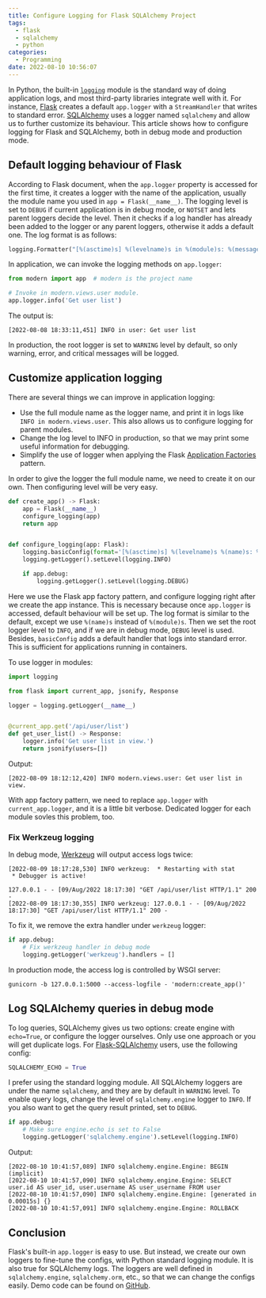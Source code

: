 ```yaml
---
title: Configure Logging for Flask SQLAlchemy Project
tags:
  - flask
  - sqlalchemy
  - python
categories:
  - Programming
date: 2022-08-10 10:56:07
---
```



In Python, the built-in [`logging`][1] module is the standard way of doing application logs, and most third-party libraries integrate well with it. For instance, [Flask][2] creates a default `app.logger` with a `StreamHandler` that writes to standard error. [SQLAlchemy][3] uses a logger named `sqlalchemy` and allow us to further customize its behaviour. This article shows how to configure logging for Flask and SQLAlchemy, both in debug mode and production mode.

## Default logging behaviour of Flask

According to Flask document, when the `app.logger` property is accessed for the first time, it creates a logger with the name of the application, usually the module name you used in `app = Flask(__name__)`. The logging level is set to `DEBUG` if current application is in debug mode, or `NOTSET` and lets parent loggers decide the level. Then it checks if a log handler has already been added to the logger or any parent loggers, otherwise it adds a default one. The log format is as follows:

```python
logging.Formatter("[%(asctime)s] %(levelname)s in %(module)s: %(message)s")
```

In application, we can invoke the logging methods on `app.logger`:

```python
from modern import app  # modern is the project name

# Invoke in modern.views.user module.
app.logger.info('Get user list')
```

The output is:

```
[2022-08-08 18:33:11,451] INFO in user: Get user list
```

In production, the root logger is set to `WARNING` level by default, so only warning, error, and critical messages will be logged.

<!-- more -->

## Customize application logging

There are several things we can improve in application logging:

* Use the full module name as the logger name, and print it in logs like `INFO in modern.views.user`. This also allows us to configure logging for parent modules.
* Change the log level to INFO in production, so that we may print some useful information for debugging.
* Simplify the use of logger when applying the Flask [Application Factories][4] pattern.

In order to give the logger the full module name, we need to create it on our own. Then configuring level will be very easy.

```python
def create_app() -> Flask:
    app = Flask(__name__)
    configure_logging(app)
    return app


def configure_logging(app: Flask):
    logging.basicConfig(format='[%(asctime)s] %(levelname)s %(name)s: %(message)s')
    logging.getLogger().setLevel(logging.INFO)

    if app.debug:
        logging.getLogger().setLevel(logging.DEBUG)
```

Here we use the Flask app factory pattern, and configure logging right after we create the app instance. This is necessary because once `app.logger` is accessed, default behaviour will be set up. The log format is similar to the default, except we use `%(name)s` instead of `%(module)s`. Then we set the root logger level to `INFO`, and if we are in debug mode, `DEBUG` level is used. Besides, `basicConfig` adds a default handler that logs into standard error. This is sufficient for applications running in containers.

To use logger in modules:

```python
import logging

from flask import current_app, jsonify, Response

logger = logging.getLogger(__name__)


@current_app.get('/api/user/list')
def get_user_list() -> Response:
    logger.info('Get user list in view.')
    return jsonify(users=[])
```

Output:

```
[2022-08-09 18:12:12,420] INFO modern.views.user: Get user list in view.
```

With app factory pattern, we need to replace `app.logger` with `current_app.logger`, and it is a little bit verbose. Dedicated logger for each module sovles this problem, too.

### Fix Werkzeug logging

In debug mode, [Werkzeug][5] will output access logs twice:

```
[2022-08-09 18:17:28,530] INFO werkzeug:  * Restarting with stat
 * Debugger is active!

127.0.0.1 - - [09/Aug/2022 18:17:30] "GET /api/user/list HTTP/1.1" 200 -
[2022-08-09 18:17:30,355] INFO werkzeug: 127.0.0.1 - - [09/Aug/2022 18:17:30] "GET /api/user/list HTTP/1.1" 200 -
```

To fix it, we remove the extra handler under `werkzeug` logger:

```python
if app.debug:
    # Fix werkzeug handler in debug mode
    logging.getLogger('werkzeug').handlers = []
```

In production mode, the access log is controlled by WSGI server:

```
gunicorn -b 127.0.0.1:5000 --access-logfile - 'modern:create_app()'
```

## Log SQLAlchemy queries in debug mode

To log queries, SQLAlchemy gives us two options: create engine with `echo=True`, or configure the logger ourselves. Only use one approach or you will get duplicate logs. For [Flask-SQLAlchemy][6] users, use the following config:

```python
SQLALCHEMY_ECHO = True
```

I prefer using the standard logging module. All SQLAlchemy loggers are under the name `sqlalchemy`, and they are by default in `WARNING` level. To enable query logs, change the level of `sqlalchemy.engine` logger to `INFO`. If you also want to get the query result printed, set to `DEBUG`.

```python
if app.debug:
    # Make sure engine.echo is set to False
    logging.getLogger('sqlalchemy.engine').setLevel(logging.INFO)
```

Output:

```
[2022-08-10 10:41:57,089] INFO sqlalchemy.engine.Engine: BEGIN (implicit)
[2022-08-10 10:41:57,090] INFO sqlalchemy.engine.Engine: SELECT user.id AS user_id, user.username AS user_username FROM user
[2022-08-10 10:41:57,090] INFO sqlalchemy.engine.Engine: [generated in 0.00015s] {}
[2022-08-10 10:41:57,091] INFO sqlalchemy.engine.Engine: ROLLBACK
```

## Conclusion

Flask's built-in `app.logger` is easy to use. But instead, we create our own loggers to fine-tune the configs, with Python standard logging module. It is also true for SQLAlchemy logs. The loggers are well defined in `sqlalchemy.engine`, `sqlalchemy.orm`, etc., so that we can change the configs easily. Demo code can be found on [GitHub][7].


[1]: https://docs.python.org/3/library/logging.html
[2]: https://flask.palletsprojects.com/en/2.1.x/logging/
[3]: https://docs.sqlalchemy.org/en/14/core/engines.html#configuring-logging
[4]: https://flask.palletsprojects.com/en/2.1.x/patterns/appfactories/
[5]: https://werkzeug.palletsprojects.com/
[6]: https://flask-sqlalchemy.palletsprojects.com/en/2.x/config/
[7]: https://github.com/jizhang/blog-demo/tree/master/modern-flask
